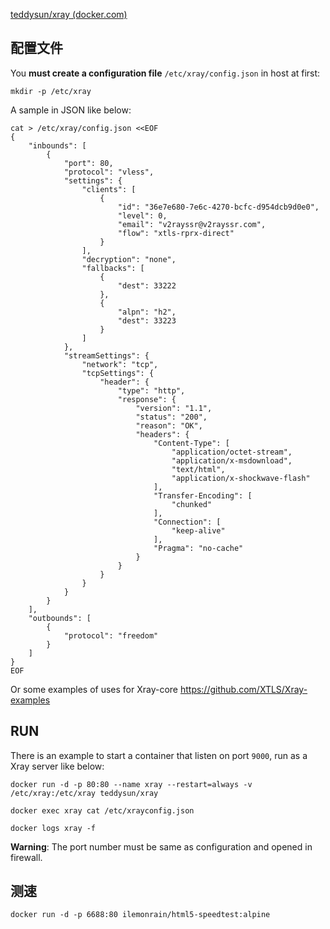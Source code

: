 [teddysun/xray (docker.com)](https://hub.docker.com/r/teddysun/xray)

## 配置文件

You **must create a configuration file** `/etc/xray/config.json` in host at first:

```
mkdir -p /etc/xray
```

A sample in JSON like below:

```
cat > /etc/xray/config.json <<EOF
{
    "inbounds": [
        {
            "port": 80,
            "protocol": "vless",
            "settings": {
                "clients": [
                    {
                        "id": "36e7e680-7e6c-4270-bcfc-d954dcb9d0e0",
                        "level": 0,
                        "email": "v2rayssr@v2rayssr.com",
                        "flow": "xtls-rprx-direct"
                    }
                ],
                "decryption": "none",
                "fallbacks": [
                    {
                        "dest": 33222
                    },
                    {
                        "alpn": "h2",
                        "dest": 33223
                    }
                ]
            },
            "streamSettings": {
                "network": "tcp",
                "tcpSettings": {
                    "header": {
                        "type": "http",
                        "response": {
                            "version": "1.1",
                            "status": "200",
                            "reason": "OK",
                            "headers": {
                                "Content-Type": [
                                    "application/octet-stream",
                                    "application/x-msdownload",
                                    "text/html",
                                    "application/x-shockwave-flash"
                                ],
                                "Transfer-Encoding": [
                                    "chunked"
                                ],
                                "Connection": [
                                    "keep-alive"
                                ],
                                "Pragma": "no-cache"
                            }
                        }
                    }
                }
            }
        }
    ],
    "outbounds": [
        {
            "protocol": "freedom"
        }
    ]
}
EOF
```

Or some examples of uses for Xray-core https://github.com/XTLS/Xray-examples

## RUN

There is an example to start a container that listen on port `9000`, run as a Xray server like below:

```shell
docker run -d -p 80:80 --name xray --restart=always -v /etc/xray:/etc/xray teddysun/xray
```

```shell
docker exec xray cat /etc/xrayconfig.json
```

```shell
docker logs xray -f
```

**Warning**: The port number must be same as configuration and opened in firewall.



## 测速

```
docker run -d -p 6688:80 ilemonrain/html5-speedtest:alpine
```